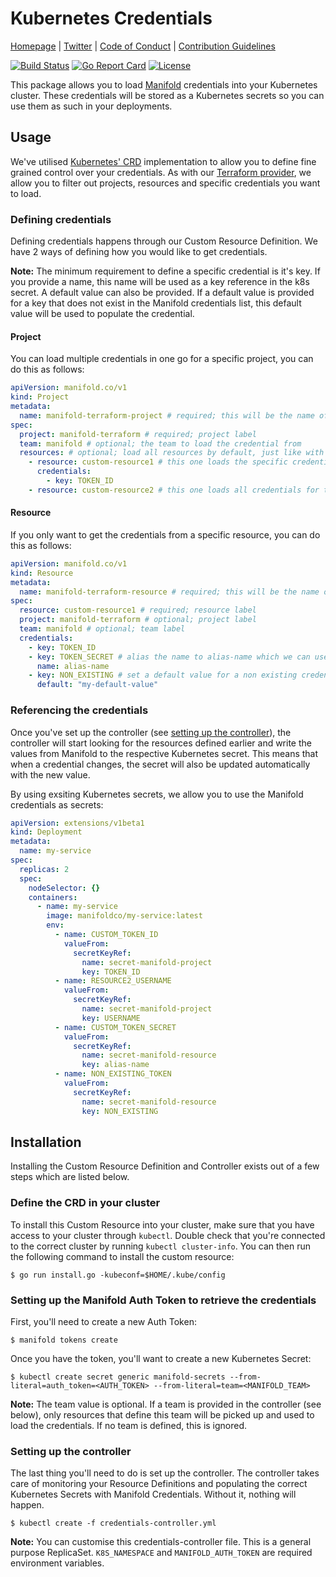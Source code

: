 # Kubernetes Credentials

[Homepage](https://manifold.co) |
[Twitter](https://twitter.com/manifoldco) |
[Code of Conduct](./.github/CONDUCT.md) |
[Contribution Guidelines](./.github/CONTRIBUTING.md)

[![Build Status](https://travis-ci.com/manifoldco/kubernetes-credentials.svg?token=SbTMbCYMT5HWVmmTnBoj&branch=master)](https://travis-ci.com/manifoldco/kubernetes-credentials)
[![Go Report Card](https://goreportcard.com/badge/github.com/manifoldco/kubernetes-credentials)](https://goreportcard.com/report/github.com/manifoldco/kubernetes-credentials)
[![License](https://img.shields.io/badge/license-BSD-blue.svg)](./LICENSE)

This package allows you to load [Manifold](https://www.manifold.co/) credentials
into your Kubernetes cluster. These credentials will be stored as a Kubernetes
secrets so you can use them as such in your deployments.

## Usage

We've utilised [Kubernetes' CRD](https://kubernetes.io/docs/concepts/api-extension/custom-resources/) implementation to allow you to define fine
grained control over your credentials. As with our [Terraform provider](https://github.com/manifoldco/terraform-provider-manifold/), we
allow you to filter out projects, resources and specific credentials you want to
load.

### Defining credentials

Defining credentials happens through our Custom Resource Definition. We have
2 ways of defining how you would like to get credentials.

**Note:** The minimum requirement to define a specific credential is it's key.
If you provide a name, this name will be used as a key reference in the k8s
secret. A default value can also be provided. If a default value is provided for
a key that does not exist in the Manifold credentials list, this default value
will be used to populate the credential.

#### Project

You can load multiple credentials in one go for a specific project, you can do
this as follows:

```yaml
apiVersion: manifold.co/v1
kind: Project
metadata:
  name: manifold-terraform-project # required; this will be the name of the secret we'll write to and which you can use to reference
spec:
  project: manifold-terraform # required; project label
  team: manifold # optional; the team to load the credential from
  resources: # optional; load all resources by default, just like with terraform
    - resource: custom-resource1 # this one loads the specific credentials listed below
      credentials:
        - key: TOKEN_ID
    - resource: custom-resource2 # this one loads all credentials for this resource
```

#### Resource

If you only want to get the credentials from a specific resource, you can do
this as follows:

```yaml
apiVersion: manifold.co/v1
kind: Resource
metadata:
  name: manifold-terraform-resource # required; this will be the name of the secret we'll write to and which you can use to reference
spec:
  resource: custom-resource1 # required; resource label
  project: manifold-terraform # optional; project label
  team: manifold # optional; team label
  credentials:
    - key: TOKEN_ID
    - key: TOKEN_SECRET # alias the name to alias-name which we can use later on
      name: alias-name
    - key: NON_EXISTING # set a default value for a non existing credential
      default: "my-default-value"
```

### Referencing the credentials

Once you've set up the controller (see [setting up the controller](#setting-up-the-controller)),
the controller will start looking for the resources defined earlier and write
the values from Manifold to the respective Kubernetes secret. This means that
when a credential changes, the secret will also be updated automatically with
the new value.

By using exsiting Kubernetes secrets, we allow you to use the Manifold
credentials as secrets:

```yaml
apiVersion: extensions/v1beta1
kind: Deployment
metadata:
  name: my-service
spec:
  replicas: 2
  spec:
    nodeSelector: {}
    containers:
      - name: my-service
        image: manifoldco/my-service:latest
        env:
          - name: CUSTOM_TOKEN_ID
            valueFrom:
              secretKeyRef:
                name: secret-manifold-project
                key: TOKEN_ID
          - name: RESOURCE2_USERNAME
            valueFrom:
              secretKeyRef:
                name: secret-manifold-project
                key: USERNAME
          - name: CUSTOM_TOKEN_SECRET
            valueFrom:
              secretKeyRef:
                name: secret-manifold-resource
                key: alias-name
          - name: NON_EXISTING_TOKEN
            valueFrom:
              secretKeyRef:
                name: secret-manifold-resource
                key: NON_EXISTING
```

## Installation

Installing the Custom Resource Definition and Controller exists out of a few
steps which are listed below.

### Define the CRD in your cluster

To install this Custom Resource into your cluster, make sure that you have
access to your cluster through `kubectl`. Double check that you're connected to
the correct cluster by running `kubectl cluster-info`. You can then run the
following command to install the custom resource:

```
$ go run install.go -kubeconf=$HOME/.kube/config
```

### Setting up the Manifold Auth Token to retrieve the credentials

First, you'll need to create a new Auth Token:

```
$ manifold tokens create
```

Once you have the token, you'll want to create a new Kubernetes Secret:

```
$ kubectl create secret generic manifold-secrets --from-literal=auth_token=<AUTH_TOKEN> --from-literal=team=<MANIFOLD_TEAM>
```

**Note:** The team value is optional. If a team is provided in the controller
(see below), only resources that define this team will be picked up and used
to load the credentials. If no team is defined, this is ignored.

### Setting up the controller

The last thing you'll need to do is set up the controller. The controller takes
care of monitoring your Resource Definitions and populating the correct
Kubernetes Secrets with Manifold Credentials. Without it, nothing will happen.

```
$ kubectl create -f credentials-controller.yml
```

**Note:** You can customise this credentials-controller file. This is a general
purpose ReplicaSet. `K8S_NAMESPACE` and `MANIFOLD_AUTH_TOKEN` are required
environment variables.
